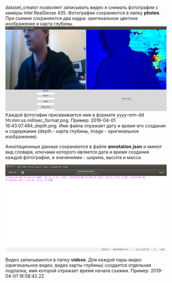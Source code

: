 dataset_creator позволяет записывать видео и снимать фотографии с камеры Intel RealSense 435. <rb>
Фотографии сохраняются в папку <b>photos</b>. При съемке сохраняются два кадра: оригинальное цветное ихображение и карта глубины. <rb>
  ![alt text](https://github.com/tolstoy92/create_dataset_by_intel_realsense/blob/anat/redme_demo/GUI.png?raw=true)
Каждой фотогафии присваивается имя в формате yyyy-mm-dd hh:mm:ss.millisec_format.png.
Пример: 2019-04-01 16:43:07.494_depth.png. Имя файла отражает дату и время его создания и содержание (depth - карта глубины, image - оригинальное изображение).

Аннотационные данные сохраняются в файле <b>annotation.json</b> и имеют вид словаря, ключами которого является дата и время создания каждой фотографии, а значениями - ширина, высота и масса.

![alt text](https://github.com/tolstoy92/create_dataset_by_intel_realsense/blob/anat/redme_demo/annotations.png?raw=true)

Видео записываются в папку <b>videos</b>. Для каждой пары видео (оригинальное видео, видео карты глубины) создается отдельная подпапка, имя которой отражает время начала съемки. Пример: 2019-04-01 16:58:42.22
